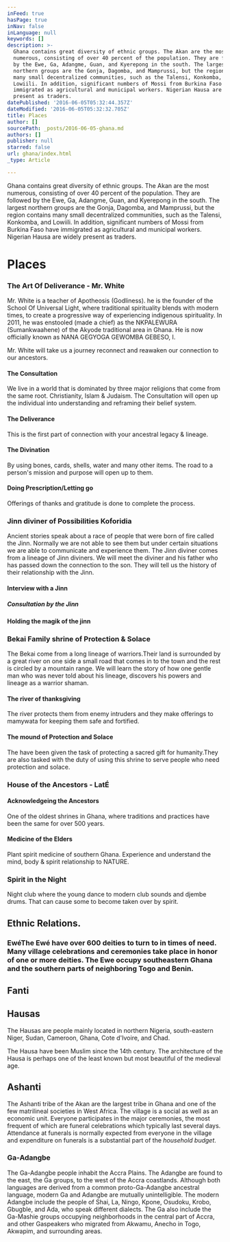 ```yaml
---
inFeed: true
hasPage: true
inNav: false
inLanguage: null
keywords: []
description: >-
  Ghana contains great diversity of ethnic groups. The Akan are the most
  numerous, consisting of over 40 percent of the population. They are followed
  by the Ewe, Ga, Adangme, Guan, and Kyerepong in the south. The largest
  northern groups are the Gonja, Dagomba, and Mamprussi, but the region contains
  many small decentralized communities, such as the Talensi, Konkomba, and
  Lowiili. In addition, significant numbers of Mossi from Burkina Faso have
  immigrated as agricultural and municipal workers. Nigerian Hausa are widely
  present as traders. 
datePublished: '2016-06-05T05:32:44.357Z'
dateModified: '2016-06-05T05:32:32.705Z'
title: Places
author: []
sourcePath: _posts/2016-06-05-ghana.md
authors: []
publisher: null
starred: false
url: ghana/index.html
_type: Article

---
```

Ghana contains great diversity of ethnic groups. The Akan are the most numerous, consisting of over 40 percent of the population. They are followed by the Ewe, Ga, Adangme, Guan, and Kyerepong in the south. The largest northern groups are the Gonja, Dagomba, and Mamprussi, but the region contains many small decentralized communities, such as the Talensi, Konkomba, and Lowiili. In addition, significant numbers of Mossi from Burkina Faso have immigrated as agricultural and municipal workers. Nigerian Hausa are widely present as traders. 

# Places

### The Art Of Deliverance - Mr. White

Mr. White is a teacher of Apotheosis (Godliness). he is the founder of the School Of Universal Light, where traditional spirituality blends with modern times, to create a progressive way of experiencing indigenous spirituality. In 2011, he was enstooled (made a chief) as the NKPALEWURA (Sumankwaahene) of the Akyode traditional area in Ghana. He is now officially known as NANA GEGYOGA GEWOMBA GEBESO, I.

Mr. White will take us a journey reconnect and reawaken our connection to our ancestors.

#### The Consultation

We live in a world that is dominated by three major religions that come from the same root. Christianity, Islam & Judaism. The Consultation will open up the individual into understanding and reframing their belief system.

#### The Deliverance

This is the first part of connection with your ancestral legacy & lineage.

#### The Divination

By using bones, cards, shells, water and many other items. The road to a person's mission and purpose will open up to them.

#### Doing Prescription/Letting go

Offerings of thanks and gratitude is done to complete the process.

### Jinn diviner of Possibilities Koforidia

Ancient stories speak about a race of people that were born of fire called the Jinn. Normally we are not able to see them but under certain situations we are able to communicate and experience them. The Jinn diviner comes from a lineage of Jinn diviners. We will meet the diviner and his father who has passed down the connection to the son. They will tell us the history of their relationship with the Jinn.

#### Interview with a Jinn

##### Consultation by the Jinn

#### Holding the magik of the jinn

### Bekai Family shrine of Protection & Solace

The Bekai come from a long lineage of warriors.Their land is surrounded by a great river on one side a small road that comes in to the town and the rest is circled by a mountain range. We will learn the story of how one gentle man who was never told about his lineage, discovers his powers and lineage as a warrior shaman. 

#### The river of thanksgiving

The river protects them from enemy intruders and they make offerings to mamywata for keeping them safe and fortified.

#### The mound of Protection and Solace

The have been given the task of protecting a sacred gift for humanity.They are also tasked with the duty of using this shrine to serve people who need protection and solace.

### House of the Ancestors - LatÉ

#### Acknowledgeing the Ancestors

One of the oldest shrines in Ghana, where traditions and practices have been the same for over 500 years.

#### Medicine of the Elders

Plant spirit medicine of southern Ghana. Experience and understand the mind, body & spirit relationship to NATURE.

### Spirit in the Night

Night club where the young dance to modern club sounds and djembe drums. That can cause some to become taken over by spirit.

## Ethnic Relations.

### EwéThe Ewé have over 600 deities to turn to in times of need. Many village celebrations and ceremonies take place in honor of one or more deities. The Ewe occupy southeastern Ghana and the southern parts of neighboring Togo and Benin.

## Fanti 

## Hausas 

The Hausas are people mainly located in northern Nigeria, south-eastern Niger, Sudan, Cameroon, Ghana, Cote d'Ivoire, and Chad.

The Hausa have been Muslim since the 14th century. The architecture of the Hausa is perhaps one of the least known but most beautiful of the medieval age. 

## Ashanti 

The Ashanti tribe of the Akan are the largest tribe in Ghana and one of the few matrilineal societies in West Africa. The village is a social as well as an economic unit. Everyone participates in the major ceremonies, the most frequent of which are funeral celebrations which typically last several days. Attendance at funerals is normally expected from everyone in the village and expenditure on funerals is a substantial part of the _household budget_. 

### Ga-Adangbe

The Ga-Adangbe people inhabit the Accra Plains. The Adangbe are found to the east, the Ga groups, to the west of the Accra coastlands. Although both languages are derived from a common proto-Ga-Adangbe ancestral language, modern Ga and Adangbe are mutually unintelligible. The modern Adangbe include the people of Shai, La, Ningo, Kpone, Osudoku, Krobo, Gbugble, and Ada, who speak different dialects. The Ga also include the Ga-Mashie groups occupying neighborhoods in the central part of Accra, and other Gaspeakers who migrated from Akwamu, Anecho in Togo, Akwapim, and surrounding areas.